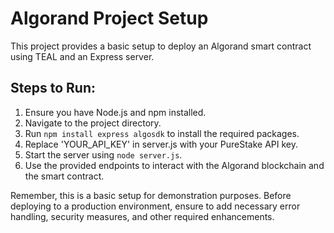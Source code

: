 
# Algorand Project Setup

This project provides a basic setup to deploy an Algorand smart contract using TEAL and an Express server.

## Steps to Run:

1. Ensure you have Node.js and npm installed.
2. Navigate to the project directory.
3. Run `npm install express algosdk` to install the required packages.
4. Replace 'YOUR_API_KEY' in server.js with your PureStake API key.
5. Start the server using `node server.js`.
6. Use the provided endpoints to interact with the Algorand blockchain and the smart contract.

Remember, this is a basic setup for demonstration purposes. Before deploying to a production environment, ensure to add necessary error handling, security measures, and other required enhancements.
